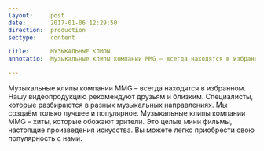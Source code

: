 ```yaml
---
layout:     post
date:       2017-01-06 12:29:50
direction:  production
sectype:    content

title:      МУЗЫКАЛЬНЫЕ КЛИПЫ
annotatio:  Музыкальные клипы компании MMG – всегда находятся в избранном. Нашу видеопродукцию рекомендуют друзьям и близким. Специалисты, которые разбираются в разных музыкальных направлениях. Мы создаём только лучшее и популярное. Музыкальные клипы компании MMG – хиты, которые обожают зрители. Это целые мини фильмы, настоящие произведения искусства. Вы можете легко приобрести свою популярность с нами. 

---
```


Музыкальные клипы компании MMG – всегда находятся в избранном. Нашу видеопродукцию рекомендуют друзьям и близким. Специалисты, которые разбираются в разных музыкальных направлениях. Мы создаём только лучшее и популярное. Музыкальные клипы компании MMG – хиты, которые обожают зрители. Это целые мини фильмы, настоящие произведения искусства. Вы можете легко приобрести свою популярность с нами. 
